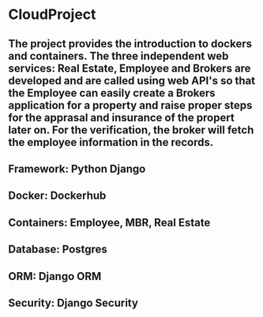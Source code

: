 # CloudProject

## The project provides the introduction to dockers and containers. The three independent web services: Real Estate, Employee and Brokers are developed and are called using web API's so that the Employee can easily create a Brokers application for a property and raise proper steps for the apprasal and insurance of the propert later on. For the verification, the broker will fetch the employee information in the records.

## Framework: Python Django
## Docker: Dockerhub
## Containers: Employee, MBR, Real Estate
## Database: Postgres
## ORM: Django ORM
## Security: Django Security
